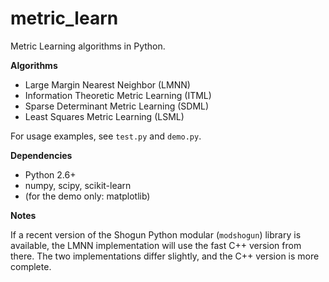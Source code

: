 # metric_learn

Metric Learning algorithms in Python.

**Algorithms**

 * Large Margin Nearest Neighbor (LMNN)
 * Information Theoretic Metric Learning (ITML)
 * Sparse Determinant Metric Learning (SDML)
 * Least Squares Metric Learning (LSML)

For usage examples, see `test.py` and `demo.py`.

**Dependencies**

 * Python 2.6+
 * numpy, scipy, scikit-learn
 * (for the demo only: matplotlib)

**Notes**

If a recent version of the Shogun Python modular (`modshogun`) library is available,
the LMNN implementation will use the fast C++ version from there.
The two implementations differ slightly, and the C++ version is more complete.
